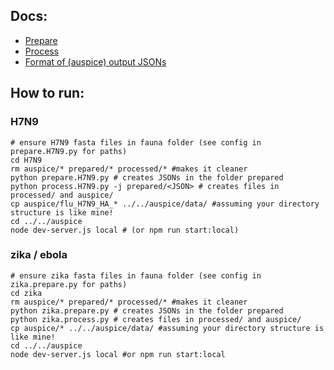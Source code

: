 ## Docs:
* [Prepare](prepare.md)
* [Process](process.md)
* [Format of (auspice) output JSONs](auspice_output.md)

## How to run:

### H7N9

```
# ensure H7N9 fasta files in fauna folder (see config in prepare.H7N9.py for paths)
cd H7N9
rm auspice/* prepared/* processed/* #makes it cleaner
python prepare.H7N9.py # creates JSONs in the folder prepared
python process.H7N9.py -j prepared/<JSON> # creates files in processed/ and auspice/
cp auspice/flu_H7N9_HA_* ../../auspice/data/ #assuming your directory structure is like mine!
cd ../../auspice
node dev-server.js local # (or npm run start:local)
```

### zika / ebola

```
# ensure zika fasta files in fauna folder (see config in zika.prepare.py for paths)
cd zika
rm auspice/* prepared/* processed/* #makes it cleaner
python zika.prepare.py # creates JSONs in the folder prepared
python zika.process.py # creates files in processed/ and auspice/
cp auspice/* ../../auspice/data/ #assuming your directory structure is like mine!
cd ../../auspice
node dev-server.js local #or npm run start:local
```
